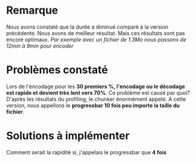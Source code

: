 # Remarque
Nous avons constaté que la durée a diminué comparé à la version précédente.
Nous avons de meilleur résultat. Mais ces résultats sont pas encore optimaux.
*Par exemple avec un fichier de 1.3Mo nous passons de 12min à 9min pour encoder*

# Problèmes constaté
Lors de l'encodage pour les **30 premiers %, l'encodage ou le décodage est rapide et devient très lent vers 70%**. Ce problème est causé par quoi?
D'après les résultats du profiling, le chunker énormément appelé.
A cette version, nous appellons le **progressbar 10 fois peu importe la taille du fichier**.

# Solutions à implémenter
Comment serait la rapidité si, j'appelais le progressbar que **4 fois**